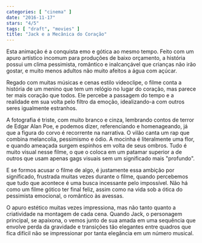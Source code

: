 ```yaml
---
categories: [ "cinema" ]
date: "2016-11-17"
stars: "4/5"
tags: [ "draft", "movies" ]
title: "Jack e a Mecânica do Coração"
---
```

Esta animação é a conquista emo e gótica ao mesmo tempo. Feito
com um apuro artístico incomum para produções de baixo orçamento,
a história possui um clima pessimista, romântico e inalcançável que
crianças não irão gostar, e muito menos adultos não muito afeitos
a água com açúcar.

Regado com muitas músicas e cenas estilo videoclipe, o filme conta a
história de um menino que tem um relógio no lugar do coração, mas
parece ter mais coração que todos. Ele percebe a passagem do tempo
e a realidade em sua volta pelo filtro da emoção, idealizando-a com
outros seres igualmente estranhos.

A fotografia é triste, com muito branco e cinza, lembrando contos de
terror de Edgar Alan Poe, e podemos dizer, referenciando e homenageando,
já que a figura do corvo é recorrente na narrativa. O vilão canta um
rap que combina melancolia, pessimismo e ódio. A mocinha é literalmente
uma flor, e quando ameaçada surgem espinhos em volta de seus ombros. Tudo
é muito visual nesse filme, o que o coloca em um patamar superior a de
outros que usam apenas gags visuais sem um significado mais "profundo".

E se formos acusar o filme de algo, é justamente essa ambição por
significado, frustrada muitas vezes durante o filme, quando percebemos
que tudo que acontece é uma busca incessante pelo impossível. Não há
como um filme gótico ter final feliz, assim como na vida sob a ótica
do pessimista emocional, o romântico às avessas.

O apuro estético muitas vezes impressiona, mas não tanto quanto
a criatividade na montagem de cada cena. Quando Jack, o personagem
principal, se apaixona, o vemos junto de sua amada em uma sequência que
envolve perda da gravidade e transições tão elegantes entre quadros
que fica difícil não se impressionar por tanta elegância em um número
musical.
